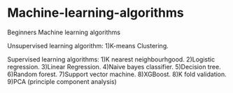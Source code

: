 # Machine-learning-algorithms
Beginners Machine learning algorithms

Unsupervised learning algorithm:
1)K-means Clustering.

Supervised learning algorithms:
1)K nearest neighbourhgood.
2)Logistic regression.
3)Linear Regression.
4)Naive bayes classifier.
5)Decision tree.
6)Random forest.
7)Support vector machine.
8)XGBoost.
8)K fold validation.
9)PCA (principle component analysis)
